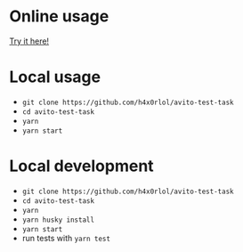 # Online usage

[Try it here!](https://avito-test-task.vercel.app/ 'Try it here!')

# Local usage

-   `git clone https://github.com/h4x0rlol/avito-test-task`
-   `cd avito-test-task`
-   `yarn`
-   `yarn start`

# Local development

-   `git clone https://github.com/h4x0rlol/avito-test-task`
-   `cd avito-test-task`
-   `yarn`
-   `yarn husky install`
-   `yarn start`
-   run tests with `yarn test`
